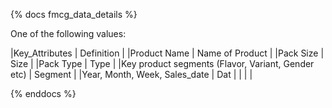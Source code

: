 {% docs fmcg_data_details %}
	
One of the following values: 

|Key_Attributes                                     | Definition                                       |
|Product Name                                       | Name of Product                                  |
|Pack Size                                          | Size                                             |
|Pack Type                                          | Type                                             |
|Key product segments (Flavor, Variant, Gender etc) | Segment                                          |
|Year, Month, Week, Sales_date                      | Dat                                              |
|                                                   |                                                  |                                            

{% enddocs %}